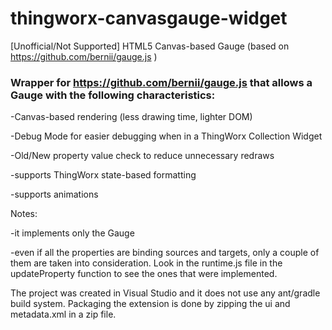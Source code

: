 # thingworx-canvasgauge-widget
[Unofficial/Not Supported] HTML5 Canvas-based Gauge (based on https://github.com/bernii/gauge.js )

### Wrapper for https://github.com/bernii/gauge.js that allows a Gauge with the following characteristics:
-Canvas-based rendering (less drawing time, lighter DOM)

-Debug Mode for easier debugging when in a ThingWorx Collection Widget

-Old/New property value check to reduce unnecessary redraws

-supports ThingWorx state-based formatting

-supports animations

Notes:

-it implements only the Gauge

-even if all the properties are binding sources and targets, only a couple of them are taken into consideration. Look in the runtime.js file in the updateProperty function to see the ones that were implemented.

The project was created in Visual Studio and it does not use any ant/gradle build system.
Packaging the extension is done by zipping the ui and metadata.xml in a zip file.
